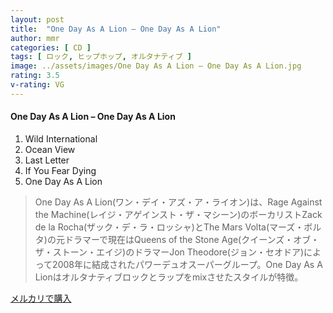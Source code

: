 ```yaml
---
layout: post
title:  "One Day As A Lion – One Day As A Lion"
author: mmr
categories: [ CD ]
tags: [ ロック, ヒップホップ, オルタナティブ ]
image: ../assets/images/One Day As A Lion – One Day As A Lion.jpg
rating: 3.5
v-rating: VG
---
```


#### One Day As A Lion – One Day As A Lion

1.  Wild International
2.  Ocean View
3.  Last Letter
4.  If You Fear Dying
5.  One Day As A Lion

> One Day As A Lion(ワン・デイ・アズ・ア・ライオン)は、Rage Against the Machine(レイジ・アゲインスト・ザ・マシーン)のボーカリストZack de la Rocha(ザック・デ・ラ・ロッシャ)とThe Mars Volta(マーズ・ボルタ)の元ドラマーで現在はQueens of the Stone Age(クイーンズ・オブ・ザ・ストーン・エイジ)のドラマーJon Theodore(ジョン・セオドア)によって2008年に結成されたパワーデュオスーパーグループ。One Day As A Lionはオルタナティブロックとラップをmixさせたスタイルが特徴。

[メルカリで購入](https://jp.mercari.com/item/m94029315505)

